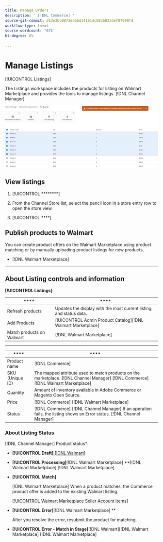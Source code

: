 ```yaml
---
title: Manage Orders
description: ' [!DNL Commerce] '
source-git-commit: d1de3bb8873ea6bd141914c083b023def07999fd
workflow-type: tm+mt
source-wordcount: '671'
ht-degree: 0%

---
```



# Manage Listings

[!UICONTROL Listings]

The Listings workspace includes the products for listing on Walmart Marketplace and provides the tools to manage listings. [!DNL Channel Manager]

![](assets/products-submit-for-matching.png)

## View listings

1. [!UICONTROL ********]

1. From the Channel Store list, select the pencil icon in a store entry row to open the store view.

1. [!UICONTROL ****]


## Publish products to Walmart

You can create product offers on the Walmart Marketplace using product matching or by manually uploading product listings for new products. [](publish-listings-to-marketplace.md)

* **[](publish-listings-to-marketplace.md)**[!DNL Walmart Marketplace] [](map-product-attributes-for-matching.md)

* ****

## About Listing controls and information

**[!UICONTROL Listings]**

| **** | **** |
|---------------------------|---------------------------------------------------------------------------------------------------------------------------------------------------------------------------------------------------------------|
| Refresh products | Updates the display with the most current listing and status data. |
| Add Products | [!UICONTROL  Admin Product Catalog][!DNL Walmart Marketplace] |
| Match products on Walmart | [!DNL Walmart Marketplace] |


****

| **** | **** |
|-----------------|----------------------------------------------------------------------------------------------------------------------------------------------------------------------------------------------------------------------------------------------------------------------------------------------------------------------------------------------------------------------------------------------------------------|
| Product name | [!DNL Commerce] |
| SKU (Unique ID) | The mapped attribute used to match products on the marketplace. [!DNL Channel Manager] [!DNL Commerce][!DNL Walmart Marketplace] |
| Quantity | Amount of inventory available in Adobe Commerce or Magento Open Source. |
| Price | [!DNL Commerce] [!DNL Walmart Marketplace] |
| Status | [!DNL Commerce] [!DNL Channel Manager] If an operation fails, the listing shows an Error status. [!DNL Channel Manager] |


### About Listing Status

[!DNL Channel Manager] Product status*.

* **[!UICONTROL Draft]**[ [!DNL Walmart] ](publish-listings-to-marketplace.md#match-products)

* **[!UICONTROL Processing]**[!DNL Walmart Marketplace] **[!DNL Walmart Marketplace] [!DNL Walmart Marketplace]

* **[!UICONTROL Match]**

   [!DNL Walmart Marketplace] When a product matches, the Commerce product offer is added to the existing Walmart listing.

   [[!UICONTROL Walmart Marketplace Seller Account Items]](https://seller.walmart.com/items-and-inventory/manage-items)


* **[!UICONTROL Error]**[!DNL Walmart Marketplace] **

   After you resolve the error, resubmit the product for matching. [](https://docs.google.com/document/d/1bEbCyVLXJQQsbZvEwetJvZKWQJOKoiw5Ia1uB4Bs4uo/edit#heading=h.sz6eji8z9vzy)

* **[!UICONTROL Error - Match in Stage]**[!DNL Walmart][!DNL Walmart Marketplace] [!DNL Walmart Marketplace]



